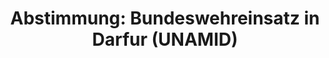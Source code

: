 ---
abstimmung:
  abstimmung: 1
  bundestagssitzung: 5
  datum: 13. Dezember 2017
  legislaturperiode: 19
categories:
- Todo
data:
- title: Abstimmungsergebnis 20171213_1-data.pdf
  url: /res/2021-btw/abstimmungsergebnisse/20171213_1-data.pdf
- title: Abstimmungsergebnis 20171213_1_xls-data.xls
  url: /res/2021-btw/abstimmungsergebnisse/20171213_1_xls-data.xls
- title: Abstimmungsergebnis 20171213_1_xls-datacsv
  url: /res/2021-btw/abstimmungsergebnisse/csv/20171213_1_xls-datacsv
ergebnis:
  AfD:
    enthaltung: 0
    gesamt: 92
    ja: 85
    nein: 4
    nichtabgegeben: 3
    ungueltig: 0
  Bündnis 90/Die Grünen:
    enthaltung: 0
    gesamt: 67
    ja: 64
    nein: 1
    nichtabgegeben: 2
    ungueltig: 0
  Die Linke:
    enthaltung: 0
    gesamt: 69
    ja: 0
    nein: 66
    nichtabgegeben: 3
    ungueltig: 0
  FDP:
    enthaltung: 0
    gesamt: 80
    ja: 76
    nein: 0
    nichtabgegeben: 4
    ungueltig: 0
  cdu/csu:
    enthaltung: 0
    gesamt: 246
    ja: 236
    nein: 0
    nichtabgegeben: 10
    ungueltig: 0
  file: 20171213_1_xls-data.xls
  fraktionslos:
    enthaltung: 0
    gesamt: 2
    ja: 0
    nein: 0
    nichtabgegeben: 2
    ungueltig: 0
  spd:
    enthaltung: 0
    gesamt: 153
    ja: 145
    nein: 1
    nichtabgegeben: 7
    ungueltig: 0
layout: abstimmung
links:
- title: Link zu bundestag.de
  url: https://www.bundestag.de/parlament/plenum/abstimmung/abstimmung?id=493
preview: 'Deutscher Bundestag


  5. Sitzung des Deutschen Bundestages

  am Mittwoch, 13. Dezember 2017


  Endgültiges Ergebnis der Namentlichen Abstimmung Nr. 1


  Beschlussempfehlung des Hauptausschusses zu dem Antrag der Bundesregierung

  Fortsetzung der Beteiligung bewaffneter deutscher Streitkräfte an der AU-/VN HybridOperation
  in Darfur (UNAMID) auf Grundlage der Resolution 1769 (2007) des

  Sicherheitsrates der Vereinten Nationen vom 31. Juli 2007und folgender Resolution,

  zuletzt 2363 (2017) vom 29. Juni 2017

  - Drucksachen 19/19 und 19/174 -'
tags:
- Todo
title: 'Abstimmung: Bundeswehreinsatz in Darfur (UNAMID)'
---